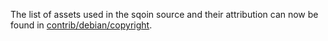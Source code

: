 The list of assets used in the sqoin source and their attribution can now be found in [contrib/debian/copyright](../contrib/debian/copyright).
